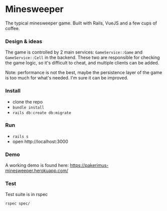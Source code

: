 # Minesweeper
The typical minesweeper game. Built with Rails, VueJS and a few cups of coffee.

### Design & ideas
The game is controlled by 2 main services: `GameService::Game` and `GameService::Cell` in the backend.
These two are responsible for checking the game logic, so it's difficult to cheat, and multiple clients can be added.

Note: performance is not the best, maybe the persistence layer of the game is too much for what's needed. I'm sure it can be improved.

### Install
- clone the repo
- `bundle install`
- `rails db:create db:migrate`

### Run
- `rails s`
- open http://localhost:3000

### Demo
A working demo is found here: https://pakerimus-minesweeper.herokuapp.com/

### Test
Test suite is in rspec
```
rspec spec/
```

